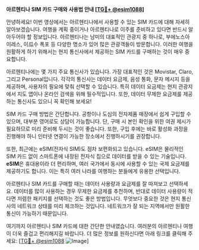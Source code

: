 **아르헨티나 SIM 카드 구매와 사용법 안내 [[TG💪+ @esim1088](https://t.me/s/esim1088)]**

안녕하세요! 이번 영상에서는 아르헨티나에서 사용할 수 있는 SIM 카드에 대해 자세히 알아보겠습니다. 여행을 계획 중이거나 아르헨티나로 이주를 준비하고 있다면 반드시 알아두어야 할 정보입니다. 아르헨티나는 남미의 대표적인 관광지 중 하나로, 부에노스아이레스, 이瓜수 폭포 등 다양한 명소가 있어 많은 관광객들이 방문합니다. 이러한 여행을 원활하게 하기 위해서는 현지 통신사에서 제공하는 SIM 카드를 구매하는 것이 매우 중요합니다.

아르헨티나에는 몇 가지 주요 통신사가 있습니다. 가장 대표적인 것은 Movistar, Claro, 그리고 Personal입니다. 각각의 통신사는 데이터 요금제, 음성 통화, 문자 메시지 등을 제공하며, 사용자의 필요에 맞춰 선택할 수 있습니다. 특히 데이터 요금제는 현지 관광지에서 지도 앱이나 온라인 검색을 위해 필수적입니다. 또한, 데이터 무제한 요금제를 제공하는 통신사도 있으니 꼭 확인해 보세요!

SIM 카드 구매 방법은 간단합니다. 공항이나 도심의 전자제품 매장에서 쉽게 구입할 수 있으며, 대부분 영어로도 상담이 가능합니다. 단, 구매 시 본인 확인을 위한 여권 제시가 필요하므로 미리 준비해 두시는 것이 좋습니다. 또한, 구입 후에는 바로 활성화 과정을 진행해야 하니 인터넷 연결이 가능한 장소에서 진행하시기를 권장합니다.

또한, 최근에는 eSIM(전자식 SIM)도 점차 보편화되고 있습니다. eSIM은 물리적인 SIM 카드 없이 스마트폰에 내장된 전자식 칩으로 데이터를 받을 수 있는 기술입니다. **eSIM**은 휴대용이라 더 편리하며, 여러 국가에서 동시에 사용할 수 있는 국제 요금제를 제공하기도 합니다. 이는 특히 여러 나라를 여행하는 분들에게 유용한 선택입니다.

아르헨티나 SIM 카드를 구매할 때는 데이터 사용량과 요금제를 잘 따져보고 선택하세요. 데이터를 많이 사용하는 경우 무제한 요금제를 추천하며, 반대로 데이터 사용량이 적다면 저렴한 패키지를 선택하는 것도 좋은 방법입니다. 무엇보다 중요한 것은 현지 통신사의 네트워크 상태를 미리 체크하는 것입니다. 네트워크가 잘 되는 지역에서만 원활한 통신이 가능하기 때문입니다.

여기까지 아르헨티나 SIM 카드에 대한 간단한 안내였습니다. 여러분의 아르헨티나 여행이 더욱 즐겁고 편리해지길 바랍니다. 더 많은 정보를 원하신다면 아래 링크를 클릭해 주세요: [[TG💪+ @esim1088](https://t.me/s/esim1088) ![Image](https://i.postimg.cc/Y0z9fWf4/image.png)]